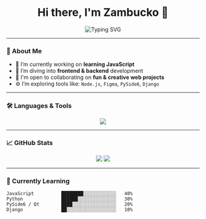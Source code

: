 <h1 align="center">Hi there, I'm Zambucko 👋</h1>
<p align="center">
  <img src="https://readme-typing-svg.herokuapp.com?font=Fira+Code&weight=500&pause=1000&color=00F7FF&center=true&vCenter=true&width=435&lines=Aspiring+Engineer;Full-Stack+Dev+in+Training;Learning+JavaScript+%2F+Python+%2F+C%2B%2B;Lover+of+Tech+%26+Art" alt="Typing SVG" />
</p>

---

### 🧠 About Me

- 🔭 I’m currently working on **learning JavaScript**
- 🌱 I’m diving into **frontend & backend** development
- 🤝 I'm open to collaborating on **fun & creative web projects**
- ⚙️ I’m exploring tools like: `Node.js`, `Figma`, `PySide6`, `Django`

---

### 🛠️ Languages & Tools

<p align="center">
  <img src="https://skillicons.dev/icons?i=js,html,css,nodejs,py,cpp,git,github,figma,vscode" />
</p>

---

### 📈 GitHub Stats

<p align="center">
  <img src="https://github-readme-stats.vercel.app/api?username=Zambucko2&show_icons=true&theme=tokyonight" />
  <img src="https://github-readme-streak-stats.herokuapp.com/?user=Zambucko2&theme=tokyonight" />
</p>

---

### 🎯 Currently Learning

```text
JavaScript          ████████░░░░░░░░░░░░   40%
Python              ██████░░░░░░░░░░░░░░   30%
PySide6 / Qt        ████░░░░░░░░░░░░░░░░   20%
Django              ██░░░░░░░░░░░░░░░░░░   10%
